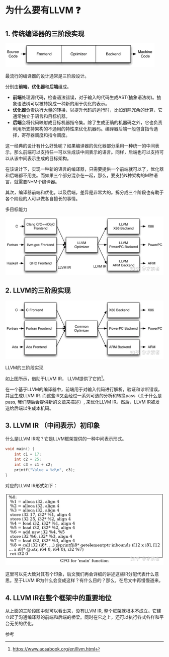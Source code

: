 # 为什么要有LLVM :question:

## 1. 传统编译器的三阶段实现

![传统编译器](/picture/v2-93d57370430d6cc662379d40b4f5bcd3_720w.webp)

最流行的编译器的设计通常是三阶段设计。

分别由**前端**，**优化器**和**后端**组成。

* **前端**处理源代码，检查语法错误，对于输入的代码生成AST(抽象语法树)。抽象语法树可以被转换成一种新的用于优化的表示。
* **优化器**负责执行大量的转换，以提升代码的运行时，比如消除冗余的计算，它通常独立于语言和目标机器。
* **后端**会将代码映射成目标机器指令集。除了生成正确的机器码之外，它也负责利用所支持架构的不通用的特性来优化机器码。编译器后端一般包含指令选择，寄存器调度和指令调度。

这一经典的设计有什么好处呢？如果编译器的优化器部分采用一种统一的中间表示，那么前端可以支持任一可以生成该中间表示的语言。同样，后端也可以支持可以从该中间表示生成的目标架构。

在该设计下，实现一种新的语言的编译器，只需要提供一个前端就可以了，优化器和后端都不用变。而如果三个部分混杂在一起，那么，要支持N种架构的M种语言，就需要N*M个编译器。

其次，编译器前端和优化，以及后端，差异是非常大的。拆分成三个阶段也有助于各个阶段的人可以做各自擅长的事情。

多目标能力

![传统编译器](/picture/v2-b4b59d5c244abbb073628542e2dc63e9_720w.webp)

## 2. LLVM的三阶段实现

![传统编译器](/picture/v2-ea015d64b388f4a20c42bcc0a7cdca2c_720w.webp)

LLVM的三阶段实现

如上图所示，借助于LLVM IR， LLVM提供了它的[^1]。

在一个基于LLVM的编译器中，前端用于对输入代码进行解析，验证和诊断错误，并且生成LLVM IR. 而这些IR又会经过一系列可选的分析和转换pass（关于什么是pass, 我们随后会提供新的文章来描述）, 来优化LLVM IR。然后，LLVM IR被发送给后端以生成本机码。

## 3. LLVM IR （中间表示）初印象

什么是LLVM IR呢？它是LLVM框架提供的一种中间表示形式。

```cpp
void main() {
    int c1 = 17;
    int c2 = 25;
    int c3 = c1 + c2;
    printf("Value = %d\n", c3);
}
```

对应的LLVM IR形式如下：

![](/picture/v2-d0a40f4cb3ac59b8ea05dfe505ce656d_720w.webp)

这里可以先大致对其有个印象，后文我们再会详细的讲述这些IR分配代表什么意思。至于LLVM IR为什么会变成这样？有什么目的？那么，在后文中再慢慢道来。

## 4. LLVM IR在整个框架中的重要地位

从上面的三阶段图中就可以看出来，没有LLVM IR, 整个框架就根本不成立。它建立起了沟通编译器的前端和后端的桥梁。同时在它之上，还可以执行各式各样和平台无关的优化。

参考

[^1]: https://www.aosabook.org/en/llvm.html
